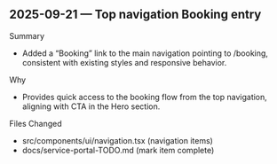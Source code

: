 ## 2025-09-21 — Top navigation Booking entry

Summary
- Added a “Booking” link to the main navigation pointing to /booking, consistent with existing styles and responsive behavior.

Why
- Provides quick access to the booking flow from the top navigation, aligning with CTA in the Hero section.

Files Changed
- src/components/ui/navigation.tsx (navigation items)
- docs/service-portal-TODO.md (mark item complete)
